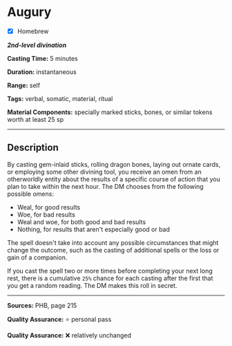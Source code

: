 # Augury

- [x] Homebrew

***2nd-level divination***

**Casting Time:** 5 minutes

**Duration:** instantaneous

**Range:** self

**Tags:** verbal, somatic, material, ritual

**Material Components:** specially marked sticks, bones, or similar tokens worth at least 25 sp

---

## Description
By casting gem-inlaid sticks, rolling dragon bones, laying out ornate cards, or employing some other divining tool, you receive an omen from an otherworldly entity about the results of a specific course of action that you plan to take within the next hour.
The DM chooses from the following possible omens:
- Weal, for good results
- Woe, for bad results
- Weal and woe, for both good and bad results
- Nothing, for results that aren't especially good or bad

The spell doesn't take into account any possible circumstances that might change the outcome, such as the casting of additional spells or the loss or gain of a companion.

If you cast the spell two or more times before completing your next long rest, there is a cumulative `25%` chance for each casting after the first that you get a random reading.
The DM makes this roll in secret.

---

**Sources:** PHB, page 215

**Quality Assurance:** :star: personal pass

**Quality Assurance:** :x: relatively unchanged
